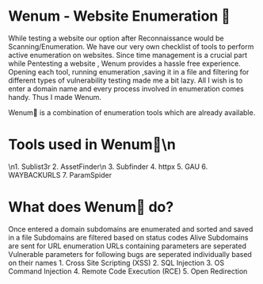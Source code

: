 # Wenum - Website Enumeration 🌌

While testing a website our option after Reconnaissance would be Scanning/Enumeration. We have our very own checklist of tools to perform active enumeration on websites. Since time management is a crucial part while Pentesting a website , Wenum provides a hassle free experience. Opening each tool, running enumeration ,saving it in a file and filtering for different types of vulnerability testing made me a bit lazy. All I wish is to enter a domain name and every process involved in enumeration comes handy. Thus I made Wenum.

Wenum🌌 is a combination of enumeration tools which are already available.

# Tools used in Wenum🌌\n

\n1. Sublist3r
2. AssetFinder\n
3. Subfinder
4. httpx
5. GAU
6. WAYBACKURLS
7. ParamSpider

# What does Wenum🌌 do?

Once entered a domain subdomains are enumerated and sorted and saved in a file 
Subdomains are filtered based on status codes
Alive Subdomains are sent for URL enumeration
URLs containing parameters are seperated
Vulnerable parameters for following bugs are seperated individually based on their names
    1. Cross Site Scripting (XSS)
    2. SQL Injection 
    3. OS Command Injection
    4. Remote Code Execution (RCE)
    5. Open Redirection

 
